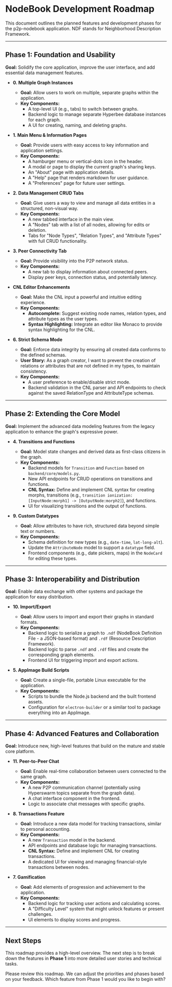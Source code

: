 # NodeBook Development Roadmap

This document outlines the planned features and development phases for the p2p-nodebook application. NDF stands for Neighborhood Description Framework.

---

## Phase 1: Foundation and Usability

**Goal:** Solidify the core application, improve the user interface, and add essential data management features.

*   **0. Multiple Graph Instances**
    *   **Goal:** Allow users to work on multiple, separate graphs within the application.
    *   **Key Components:**
        *   A top-level UI (e.g., tabs) to switch between graphs.
        *   Backend logic to manage separate Hyperbee database instances for each graph.
        *   A UI for creating, naming, and deleting graphs.

*   **1. Main Menu & Information Pages**
    *   **Goal:** Provide users with easy access to key information and application settings.
    *   **Key Components:**
        *   A hamburger menu or vertical-dots icon in the header.
        *   A modal or page to display the current graph's sharing keys.
        *   An "About" page with application details.
        *   A "Help" page that renders markdown for user guidance.
        *   A "Preferences" page for future user settings.

*   **2. Data Management CRUD Tabs**
    *   **Goal:** Give users a way to view and manage all data entities in a structured, non-visual way.
    *   **Key Components:**
        *   A new tabbed interface in the main view.
        *   A "Nodes" tab with a list of all nodes, allowing for edits or deletion.
        *   Tabs for "Node Types", "Relation Types", and "Attribute Types" with full CRUD functionality.

*   **3. Peer Connectivity Tab**
    *   **Goal:** Provide visibility into the P2P network status.
    *   **Key Components:**
        *   A new tab to display information about connected peers.
        *   Display peer keys, connection status, and potentially latency.

*   **CNL Editor Enhancements**
    *   **Goal:** Make the CNL input a powerful and intuitive editing experience.
    *   **Key Components:**
        *   **Autocomplete:** Suggest existing node names, relation types, and attribute types as the user types.
        *   **Syntax Highlighting:** Integrate an editor like Monaco to provide syntax highlighting for the CNL.

*   **6. Strict Schema Mode**
    *   **Goal:** Enforce data integrity by ensuring all created data conforms to the defined schemas.
    *   **User Story:** As a graph creator, I want to prevent the creation of relations or attributes that are not defined in my types, to maintain consistency.
    *   **Key Components:**
        *   A user preference to enable/disable strict mode.
        *   Backend validation in the CNL parser and API endpoints to check against the saved RelationType and AttributeType schemas.

---

## Phase 2: Extending the Core Model

**Goal:** Implement the advanced data modeling features from the legacy application to enhance the graph's expressive power.

*   **4. Transitions and Functions**
    *   **Goal:** Model state changes and derived data as first-class citizens in the graph.
    *   **Key Components:**
        *   Backend models for `Transition` and `Function` based on `backend/core/models.py`.
        *   New API endpoints for CRUD operations on transitions and functions.
        *   **CNL Syntax:** Define and implement CNL syntax for creating morphs, transitions (e.g., `transition ionization: [InputNode:morph1] -> [OutputNode:morph2]`), and functions.
        *   UI for visualizing transitions and the output of functions.

*   **9. Custom Datatypes**
    *   **Goal:** Allow attributes to have rich, structured data beyond simple text or numbers.
    *   **Key Components:**
        *   Schema definition for new types (e.g., `date-time`, `lat-long-alt`).
        *   Update the `AttributeNode` model to support a `datatype` field.
        *   Frontend components (e.g., date pickers, maps) in the `NodeCard` for editing these types.

---

## Phase 3: Interoperability and Distribution

**Goal:** Enable data exchange with other systems and package the application for easy distribution.

*   **10. Import/Export**
    *   **Goal:** Allow users to import and export their graphs in standard formats.
    *   **Key Components:**
        *   Backend logic to serialize a graph to `.ndf` (NodeBook Definition File - a JSON-based format) and `.rdf` (Resource Description Framework).
        *   Backend logic to parse `.ndf` and `.rdf` files and create the corresponding graph elements.
        *   Frontend UI for triggering import and export actions.

*   **5. AppImage Build Scripts**
    *   **Goal:** Create a single-file, portable Linux executable for the application.
    *   **Key Components:**
        *   Scripts to bundle the Node.js backend and the built frontend assets.
        *   Configuration for `electron-builder` or a similar tool to package everything into an AppImage.

---

## Phase 4: Advanced Features and Collaboration

**Goal:** Introduce new, high-level features that build on the mature and stable core platform.

*   **11. Peer-to-Peer Chat**
    *   **Goal:** Enable real-time collaboration between users connected to the same graph.
    *   **Key Components:**
        *   A new P2P communication channel (potentially using Hyperswarm topics separate from the graph data).
        *   A chat interface component in the frontend.
        *   Logic to associate chat messages with specific graphs.

*   **8. Transactions Feature**
    *   **Goal:** Introduce a new data model for tracking transactions, similar to personal accounting.
    *   **Key Components:**
        *   A new `Transaction` model in the backend.
        *   API endpoints and database logic for managing transactions.
        *   **CNL Syntax:** Define and implement CNL for creating transactions.
        *   A dedicated UI for viewing and managing financial-style transactions between nodes.

*   **7. Gamification**
    *   **Goal:** Add elements of progression and achievement to the application.
    *   **Key Components:**
        *   Backend logic for tracking user actions and calculating scores.
        *   A "Difficulty Level" system that might unlock features or present challenges.
        *   UI elements to display scores and progress.

---

## Next Steps

This roadmap provides a high-level overview. The next step is to break down the features in **Phase 1** into more detailed user stories and technical tasks.

Please review this roadmap. We can adjust the priorities and phases based on your feedback. Which feature from Phase 1 would you like to begin with?